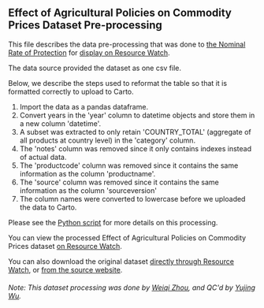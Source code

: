 ## Effect of Agricultural Policies on Commodity Prices Dataset Pre-processing
This file describes the data pre-processing that was done to [the Nominal Rate of Protection](http://www.ag-incentives.org/indicator/nominal-rate-protection) for [display on Resource Watch](https://resourcewatch.org/data/explore/641c0a35-f2e5-4198-8ed9-576ea7e9685a).

The data source provided the dataset as one csv file. 

Below, we describe the steps used to reformat the table so that it is formatted correctly to upload to Carto.

1. Import the data as a pandas dataframe.
2. Convert years in the 'year' column to datetime objects and store them in a new column 'datetime'. 
2. A subset was extracted to only retain 'COUNTRY_TOTAL' (aggregate of all products at country level) in the 'category' column.
3. The 'notes' column was removed since it only contains indexes instead of actual data. 
4. The 'productcode' column was removed since it contains the same information as the column 'productname'.
5. The 'source' column was removed since it contains the same information as the column 'sourceversion'
6. The column names were converted to lowercase before we uploaded the data to Carto. 

Please see the [Python script](https://github.com/resource-watch/data-pre-processing/blob/master/com_028_rw1_effect_of_ag_prices_on_commodity_prices/com_028_rw1_effect_of_ag_prices_on_commodity_prices_processing.py) for more details on this processing.

You can view the processed Effect of Agricultural Policies on Commodity Prices dataset [on Resource Watch](https://resourcewatch.org/data/explore/641c0a35-f2e5-4198-8ed9-576ea7e9685a).

You can also download the original dataset [directly through Resource Watch](https://wri-public-data.s3.amazonaws.com/resourcewatch/com_028_rw1_effect_of_ag_prices_on_commodity_prices.zip), or [from the source website](http://www.ag-incentives.org/indicator/nominal-rate-protection).

###### Note: This dataset processing was done by [Weiqi Zhou](https://www.wri.org/profile/weiqi-zhou), and QC'd by [Yujing Wu](https://www.wri.org/profile/yujing-wu).
